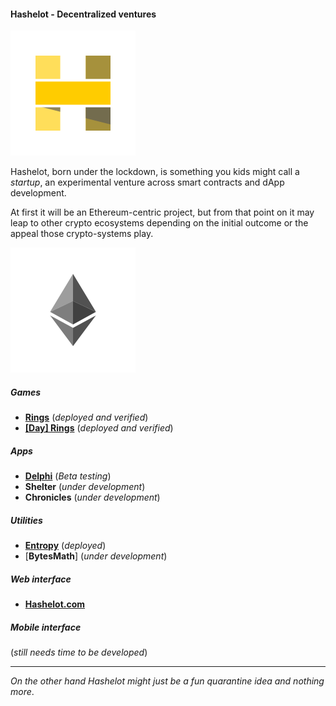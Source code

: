 #### Hashelot - Decentralized ventures

![Hash me like one of your french blocks.](/images/hashelot_wbg.png)

Hashelot, born under the lockdown, is something you kids might call a *startup*, an experimental venture across smart contracts and dApp development.

At first it will be an Ethereum-centric project, but from that point on it may leap to other crypto ecosystems depending on the initial outcome or the appeal those crypto-systems play.

![I think I might have sharded!](/images/hashelot_ethereum_wbg.png)

##### Games
- [**Rings**](/games/ethereum/rings) (*deployed and verified*)
- [**[Day] Rings**](/games/ethereum/dayrings) (*deployed and verified*)

##### Apps
- [**Delphi**](/apps/ethereum/delphi) (*Beta testing*)
- **Shelter** (*under development*)
- **Chronicles** (*under development*)

##### Utilities
- [**Entropy**](/utilities/ethereum/entropy) (*deployed*)
- [**BytesMath**] (*under development*)

##### Web interface
- [**Hashelot.com**](https://www.hashelot.com)

##### Mobile interface
(*still needs time to be developed*)

---
*On the other hand Hashelot might just be a fun quarantine idea and nothing more*.
